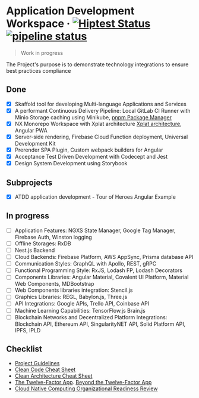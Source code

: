 <!-- ![Logo of the project](./images/logo.sample.png) -->

# Application Development Workspace &middot; [![Hiptest Status](https://app.hiptest.com/badges/folder/722126)](https://app.hiptest.com/projects/105770/test-plan/folders/722126) [![pipeline status](https://gitlab.com/bohushvitali/sandbox/badges/master/pipeline.svg)](https://gitlab.com/bohushvitali/sandbox/commits/master)

> Work in progress

The Project's purpose is to demonstrate technology integrations to ensure best practices compliance

## Done

- [x] Skaffold tool for developing Multi-language Applications and Services
- [x] A performant Continuous Delivery Pipeline: Local GitLab CI Runner with Minio Storage caching using Minikube, [pnpm Package Manager](https://github.com/pnpm/benchmarks-of-javascript-package-managers)
- [x] NX Monorepo Workspace with Xplat architecture [Xplat architecture](https://docs.google.com/document/d/1gUcPuHWjyO6nI3FLWCCfj-7rgAkcHUewdMYj_Izlm9U), Angular PWA
- [x] Server-side rendering, Firebase Cloud Function deployment, Universal Development Kit
- [x] Prerender SPA Plugin, Custom webpack builders for Angular
- [x] Acceptance Test Driven Development with Codecept and Jest
- [x] Design System Development using Storybook

## Subprojects

- [x] ATDD application development - Tour of Heroes Angular Example

## In progress

- [ ] Application Features: NGXS State Manager, Google Tag Manager, Firebase Auth, Winston logging
- [ ] Offline Storages: RxDB
- [ ] Nest.js Backend
- [ ] Cloud Backends: Firebase Platform, AWS AppSync, Prisma database API
- [ ] Communication Styles: GraphQL with Apollo, REST, gRPC
- [ ] Functional Programming Style: RxJS, Lodash FP, Lodash Decorators
- [ ] Components Libraries: Angular Material, Covalent UI Platform, Material Web Components, MDBootstrap
- [ ] Web Components libraries integration: Stencil.js
- [ ] Graphics Libraries: REGL, Babylon.js, Three.js
- [ ] API Integrations: Google APIs, Trello API, Coinbase API
- [ ] Machine Learning Capabilities: TensorFlow.js Brain.js
- [ ] Blockchain Networks and Decentralized Platform Integrations: Blockchain API, Ethereum API, SingularityNET API, Solid Platform API, IPFS, IPLD

## Checklist

- [Project Guidelines](https://github.com/elsewhencode/project-guidelines)
- [Clean Code Cheat Sheet ](https://www.planetgeek.ch/wp-content/uploads/2014/11/Clean-Code-V2.4.pdf)
- [Clean Architecture Cheat Sheet ](https://www.planetgeek.ch/wp-content/uploads/2016/03/Clean-Architecture-V1.0.pdf)
- [The Twelve-Factor App](https://12factor.net). [Beyond the Twelve-Factor App](https://assets.dynatrace.com/en/docs/report/beyond-the-twelve-factor-app-dynatrace-paper.pdf)
- [Cloud Native Computing Organizational Readiness Review](https://github.com/jdumars/cncorr)
